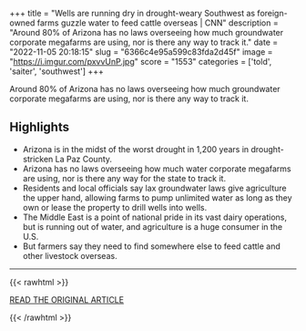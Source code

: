 +++
title = "Wells are running dry in drought-weary Southwest as foreign-owned farms guzzle water to feed cattle overseas | CNN"
description = "Around 80% of Arizona has no laws overseeing how much groundwater corporate megafarms are using, nor is there any way to track it."
date = "2022-11-05 20:18:15"
slug = "6366c4e95a599c83fda2d45f"
image = "https://i.imgur.com/pxvvUnP.jpg"
score = "1553"
categories = ['told', 'saiter', 'southwest']
+++

Around 80% of Arizona has no laws overseeing how much groundwater corporate megafarms are using, nor is there any way to track it.

## Highlights

- Arizona is in the midst of the worst drought in 1,200 years in drought-stricken La Paz County.
- Arizona has no laws overseeing how much water corporate megafarms are using, nor is there any way for the state to track it.
- Residents and local officials say lax groundwater laws give agriculture the upper hand, allowing farms to pump unlimited water as long as they own or lease the property to drill wells into wells.
- The Middle East is a point of national pride in its vast dairy operations, but is running out of water, and agriculture is a huge consumer in the U.S.
- But farmers say they need to find somewhere else to feed cattle and other livestock overseas.

---

{{< rawhtml >}}
  <p class="article-category">
    <a target="_blank" href="https://www.cnn.com/2022/11/05/us/arizona-water-foreign-owned-farms-climate/index.html">READ THE ORIGINAL ARTICLE</a>
  </p>
{{< /rawhtml >}}
